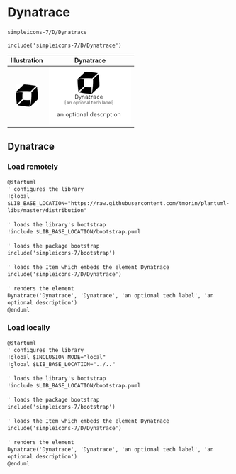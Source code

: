 # Dynatrace


```text
simpleicons-7/D/Dynatrace
```

```text
include('simpleicons-7/D/Dynatrace')
```



| Illustration | Dynatrace |
| :---: | :---: |
| ![illustration for Illustration](../../simpleicons-7/D/Dynatrace.png) | ![illustration for Dynatrace](../../simpleicons-7/D/Dynatrace.Local.png) |




## Dynatrace

### Load remotely
```plantuml
@startuml
' configures the library
!global $LIB_BASE_LOCATION="https://raw.githubusercontent.com/tmorin/plantuml-libs/master/distribution"

' loads the library's bootstrap
!include $LIB_BASE_LOCATION/bootstrap.puml

' loads the package bootstrap
include('simpleicons-7/bootstrap')

' loads the Item which embeds the element Dynatrace
include('simpleicons-7/D/Dynatrace')

' renders the element
Dynatrace('Dynatrace', 'Dynatrace', 'an optional tech label', 'an optional description')
@enduml
```

### Load locally
```plantuml
@startuml
' configures the library
!global $INCLUSION_MODE="local"
!global $LIB_BASE_LOCATION="../.."

' loads the library's bootstrap
!include $LIB_BASE_LOCATION/bootstrap.puml

' loads the package bootstrap
include('simpleicons-7/bootstrap')

' loads the Item which embeds the element Dynatrace
include('simpleicons-7/D/Dynatrace')

' renders the element
Dynatrace('Dynatrace', 'Dynatrace', 'an optional tech label', 'an optional description')
@enduml
```

